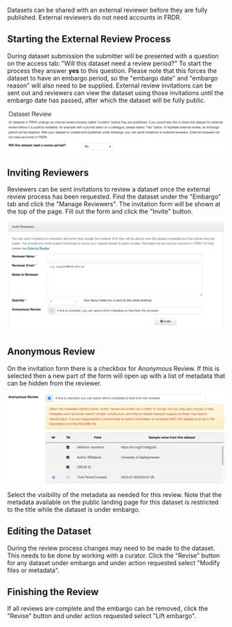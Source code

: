 ﻿Datasets can be shared with an external reviewer before they are fully published.  External reviewers do not need accounts in FRDR.

## Starting the External Review Process

During dataset submission the submitter will be presented with a question on the access tab: "Will this dataset need a review period?"  To start the process they answer **yes** to this question.  Please note that this forces the dataset to have an embargo period, so the "embargo date" and "embargo reason" will also need to be supplied.  External review invitations can be sent out and reviewers can view the dataset using those invitations until the embargo date has passed, after which the dataset will be fully public.

<a href="/docs/img/screenshots/external_review/question.png" class="screenshot-lightbox">
    <img src="/docs/img/screenshots/external_review/question.png" alt="Screenshot showing external review question" class="screenshot"/>
</a>

## Inviting Reviewers

Reviewers can be sent invitations to review a dataset once the external review process has been requested.  Find the dataset under the "Embargo" tab and click the "Manage Reviewers".  The invitation form will be shown at the top of the page.  Fill out the form and click the "Invite" button.

<a href="/docs/img/screenshots/external_review/inviting.png" class="screenshot-lightbox">
    <img src="/docs/img/screenshots/external_review/inviting.png" alt="Screenshot showing reviewer invitation form" class="screenshot"/>
</a>

## Anonymous Review

On the invitation form there is a checkbox for Anonymous Review.  If this is selected then a new part of the form will open up with a list of metadata that can be hidden from the reviewer.

<a href="/docs/img/screenshots/external_review/anonymous.png" class="screenshot-lightbox">
    <img src="/docs/img/screenshots/external_review/anonymous.png" alt="Screenshot showing anonymous review metadata selection" class="screenshot"/>
</a>

Select the visibility of the metadata as needed for this review. Note that the metadata available on the public landing page for this dataset is restricted to the title while the dataset is under embargo.

## Editing the Dataset

During the review process changes may need to be made to the dataset. This needs to be done by working with a curator. Click the "Revise" button for any dataset under embargo and under action requested select "Modify files or metadata".

## Finishing the Review

If all reviews are complete and the embargo can be removed, click the "Revise" button and under action requested select "Lift embargo".
